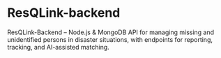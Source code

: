 # ResQLink-backend
ResQLink-Backend – Node.js &amp; MongoDB API for managing missing and unidentified persons in disaster situations, with endpoints for reporting, tracking, and AI-assisted matching.
